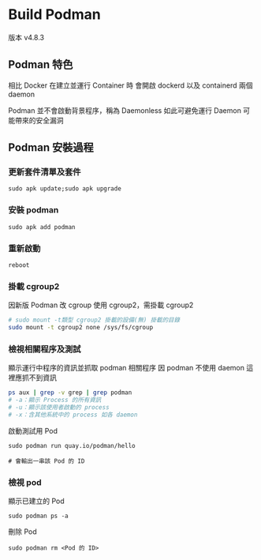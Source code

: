 # Build Podman

版本 v4.8.3
## Podman 特色

相比 Docker 在建立並運行 Container 時
會開啟 dockerd 以及 containerd 兩個 daemon

Podman 並不會啟動背景程序，稱為 Daemonless
如此可避免運行 Daemon 可能帶來的安全漏洞

## Podman 安裝過程

### 更新套件清單及套件

```
sudo apk update;sudo apk upgrade
```

### 安裝 podman

```
sudo apk add podman
```

### 重新啟動

```
reboot
```

### 掛載 cgroup2

因新版 Podman 改 cgroup 使用 cgroup2，需掛載 cgroup2

```bash
# sudo mount -t類型 cgroup2 掛載的設備(無) 掛載的目錄
sudo mount -t cgroup2 none /sys/fs/cgroup
```

### 檢視相關程序及測試

顯示運行中程序的資訊並抓取 podman 相關程序
因 podman 不使用 daemon
這裡應抓不到資訊


```bash
ps aux | grep -v grep | grep podman
# -a：顯示 Process 的所有資訊
# -u：顯示該使用者啟動的 process
# -x：含其他系統中的 process 如各 daemon
```

啟動測試用 Pod

```
sudo podman run quay.io/podman/hello

# 會輸出一串該 Pod 的 ID
```

### 檢視 pod

顯示已建立的 Pod

```
sudo podman ps -a
```

刪除 Pod

```
sudo podman rm <Pod 的 ID>
```